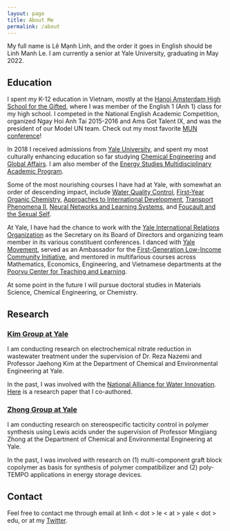 ```yaml
---
layout: page
title: About Me
permalink: /about
---
```


My full name is Lê Mạnh Linh, and the order it goes in English should be Linh Manh Le. I am currently a senior at Yale University, graduating in May 2022.

## Education

I spent my K-12 education in Vietnam, mostly at the [Hanoi Amsterdam High School for the Gifted](http://www.hn-ams.edu.vn/en), where I was member of the English 1 (Anh 1) class for my high school. I competed in the National English Academic Competition, organized Ngay Hoi Anh Tai 2015-2016 and Ams Got Talent IX, and was the president of our Model UN team. Check out my most favorite [MUN conference](https://ivmun.org/)!

In 2018 I received admissions from [Yale University](https://yale.edu), and spent my most culturally enhancing education so far studying [Chemical Engineering](https://seas.yale.edu/departments/chemical-and-environmental-engineering) and [Global Affairs](https://jackson.yale.edu/academics/the-global-affairs-major/). I am also member of the [Energy Studies Multidisciplinary Academic Program](https://earth.yale.edu/energy-studies).

Some of the most nourishing courses I have had at Yale, with somewhat an order of descending impact, include [Water Quality Control](https://courses.yale.edu/?details&srcdb=201903&crn=10995), [First-Year Organic Chemistry](https://courses.yale.edu/?details&srcdb=201803&crn=10629), [Approaches to International Development](https://courses.yale.edu/?details&srcdb=202001&crn=27688), [Transport Phenomena II](https://courses.yale.edu/?details&srcdb=202101&crn=21832), [Neural Networks and Learning Systems](https://courses.yale.edu/?details&srcdb=202103&crn=11124), and [Foucault and the Sexual Self](https://courses.yale.edu/?details&srcdb=202201&crn=23790).

At Yale, I have had the chance to work with the [Yale International Relations Organization](https://yira.org) as the Secretary on its Board of Directors and organizing team member in its various constituent conferences. I danced with [Yale Movement](https://www.youtube.com/c/YaleMovement), served as an Ambassador for the [First-Generation Low-Income Community Initiative](https://fgli.yalecollege.yale.edu/), and mentored in multifarious courses across Mathematics, Economics, Engineering, and Vietnamese departments at the [Poorvu Center for Teaching and Learning](https://poorvucenter.yale.edu/course-based-peer-tutors).

At some point in the future I will pursue doctoral studies in Materials Science, Chemical Engineering, or Chemistry.

## Research

### [Kim Group at Yale](http://www.yaleseas.com/jaehongkim/)

I am conducting research on electrochemical nitrate reduction in wastewater treatment under the supervision of Dr. Reza Nazemi and Professor Jaehong Kim at the Department of Chemical and Environmental Engineering at Yale.

In the past, I was involved with the [National Alliance for Water Innovation](https://www.nawihub.org/). [Here](https://pubs.acs.org/doi/10.1021/acsestengg.1c00282) is a research paper that I co-authored.

### [Zhong Group at Yale](https://zhongpolylab.yale.edu/)

I am conducting research on stereospecific tacticity control in polymer synthesis using Lewis acids under the supervision of Professor Mingjiang Zhong at the Department of Chemical and Environmental Engineering at Yale.

In the past, I was involved with research on (1) multi-component graft block copolymer as basis for synthesis of polymer compatibilizer and (2) poly-TEMPO applications in energy storage devices.

## Contact

Feel free to contact me through email at linh &lt; dot &gt; le &lt; at &gt; yale &lt; dot &gt; edu, or at my [Twitter](http://twitter.com/Manh_Linh_Le).